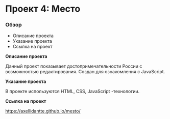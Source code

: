 # Проект 4: Место

### Обзор

* Описание проекта
* Указание проекта
* Ссылка на проект

**Описание проекта**

Данный проект показывает достопримечательности России с возможностью редактирования.
Создан для ознакомления с JavaScript.

**Указание проекта**

В проекте используются HTML, CSS, JavaScript -технологии.

**Ссылка на проект**

https://axellidantte.github.io/mesto/